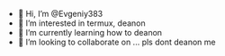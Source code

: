 - 👋 Hi, I’m @Evgeniy383
- 👀 I’m interested in termux, deanon
- 🌱 I’m currently learning how to deanon
- 💞️ I’m looking to collaborate on ...
  pls dont deanon me

<!---
Evgeniy383/Evgeniy383 is a ✨ special ✨ repository because its `README.md` (this file) appears on your GitHub profile.
You can click the Preview link to take a look at your changes.
--->
